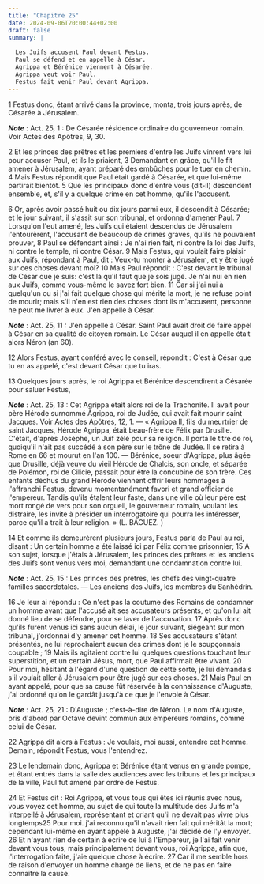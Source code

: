 ```yaml
---
title: "Chapitre 25"
date: 2024-09-06T20:00:44+02:00
draft: false
summary: |
  
  Les Juifs accusent Paul devant Festus.
  Paul se défend et en appelle à César.
  Agrippa et Bérénice viennent à Césarée.
  Agrippa veut voir Paul.
  Festus fait venir Paul devant Agrippa.
---
```



1 Festus donc, étant arrivé dans la province, monta, trois jours après, de Césarée à Jérusalem.

***Note*** :  Act. 25, 1 : De Césarée résidence ordinaire du gouverneur romain. Voir Actes des Apôtres, 9, 30.

2 Et les princes des prêtres et les premiers d'entre les Juifs vinrent vers lui pour accuser Paul, et ils le priaient, 3 Demandant en grâce, qu'il le fit amener à Jérusalem, ayant préparé des embûches pour le tuer en chemin. 4 Mais Festus répondit que Paul était gardé à Césarée, et que lui-même partirait bientôt. 5 Que les principaux donc d'entre vous (dit-il) descendent ensemble, et, s'il y a quelque crime en cet homme, qu'ils l'accusent.


6 Or, après avoir passé huit ou dix jours parmi eux, il descendit à Césarée; et le jour suivant, il s'assit sur son tribunal, et ordonna d'amener Paul. 7 Lorsqu'on l'eut amené, les Juifs qui étaient descendus de Jérusalem l'entourèrent, l'accusant de beaucoup de crimes graves, qu'ils ne pouvaient prouver, 8 Paul se défendant ainsi : Je n'ai rien fait, ni contre la loi des Juifs, ni contre le temple, ni contre César. 9 Mais Festus, qui voulait faire plaisir aux Juifs, répondant à Paul, dit : Veux-tu monter à Jérusalem, et y être jugé sur ces choses devant moi? 10 Mais Paul répondit : C'est devant le tribunal de César que je suis: c'est là qu'il faut que je sois jugé. Je n'ai nui en rien aux Juifs, comme vous-même le savez fort bien. 11 Car si j'ai nui à quelqu'un ou si j'ai fait quelque chose qui mérite la mort, je ne refuse point de mourir; mais s'il n'en est rien des choses dont ils m'accusent, personne ne peut me livrer à eux. J'en appelle à César.

***Note*** :  Act. 25, 11 : J'en appelle à César. Saint Paul avait droit de faire appel à César en sa qualité de citoyen romain. Le César auquel il en appelle était alors Néron (an 60).

12 Alors Festus, ayant conféré avec le conseil, répondit : C'est à César que tu en as appelé, c'est devant César que tu iras.


13 Quelques jours après, le roi Agrippa et Bérénice descendirent à Césarée pour saluer Festus,

***Note*** :  Act. 25, 13 : Cet Agrippa était alors roi de la Trachonite. Il avait pour père Hérode surnommé Agrippa, roi de Judée, qui avait fait mourir saint Jacques. Voir Actes des Apôtres, 12, 1. ― « Agrippa II, fils du meurtrier de saint Jacques, Hérode Agrippa, était beau-frère de Félix par Drusille. C'était, d'après Josèphe, un Juif zélé pour sa religion. Il porta le titre de roi, quoiqu'il n'ait pas succédé à son père sur le trône de Judée. Il se retira à Rome en 66 et mourut en l'an 100. ― Bérénice, soeur d'Agrippa, plus âgée que Drusille, déjà veuve du vieil Hérode de Chalcis, son oncle, et séparée de Polémon, roi de Cilicie, passait pour être la concubine de son frère. Ces enfants déchus du grand Hérode viennent offrir leurs hommages à l'affranchi Festus, devenu momentanément favori et grand officier de l'empereur. Tandis qu'ils étalent leur faste, dans une ville où leur père est mort rongé de vers pour son orgueil, le gouverneur romain, voulant les distraire, les invite à présider un interrogatoire qui
pourra les intéresser, parce qu'il a trait à leur religion. » (L. BACUEZ. )

14 Et comme ils demeurèrent plusieurs jours, Festus parla de Paul au roi, disant : Un certain homme a été laissé ici par Félix comme prisonnier; 15 A son sujet, lorsque j'étais à Jérusalem, les princes des prêtres et les anciens des Juifs sont venus vers moi, demandant une condamnation contre lui.

***Note*** :  Act. 25, 15 : Les princes des prêtres, les chefs des vingt-quatre familles sacerdotales. ― Les anciens des Juifs, les membres du Sanhédrin.

16 Je leur ai répondu : Ce n'est pas la coutume des Romains de condamner un homme avant que l'accusé ait ses accusateurs présents, et qu'on lui ait donné lieu de se défendre, pour se laver de l'accusation. 17 Après donc qu'ils furent venus ici sans aucun délai, le jour suivant, siégeant sur mon tribunal, j'ordonnai d'y amener cet homme. 18 Ses accusateurs s'étant présentés, ne lui reprochaient aucun des crimes dont je le soupçonnais coupable ; 19 Mais ils agitaient contre lui quelques questions touchant leur superstition, et un certain Jésus, mort, que Paul affirmait être vivant. 20 Pour moi, hésitant à l'égard d'une question de cette sorte, je lui demandais s'il voulait aller à Jérusalem pour être jugé sur ces choses. 21 Mais Paul en ayant appelé, pour que sa cause fût réservée à la connaissance d'Auguste, j'ai ordonné qu'on le gardât jusqu'à ce que je l'envoie à César.

***Note*** :  Act. 25, 21 : D'Auguste ; c'est-à-dire de Néron. Le nom d'Auguste, pris d'abord par Octave devint commun aux empereurs romains, comme celui de César.


22 Agrippa dit alors à Festus : Je voulais, moi aussi, entendre cet homme. Demain, répondit Festus, vous l'entendrez.


23 Le lendemain donc, Agrippa et Bérénice étant venus en grande pompe, et étant entrés dans la salle des audiences avec les tribuns et les principaux de la ville, Paul fut amené par ordre de Festus.


24 Et Festus dit : Roi Agrippa, et vous tous qui êtes ici réunis avec nous, vous voyez cet homme, au sujet de qui toute la multitude des Juifs m'a interpellé à Jérusalem, représentant et criant qu'il ne devait pas vivre plus longtemps25 Pour moi. j'ai reconnu qu'il n'avait rien fait qui méritât la mort; cependant lui-même en ayant appelé à Auguste, j'ai décidé de l'y envoyer. 26 Et n'ayant rien de certain à écrire de lui à l'Empereur, je l'ai fait venir devant vous tous, mais principalement devant vous, roi Agrippa, afin que, l'interrogation faite, j'aie quelque chose à écrire. 27 Car il me semble hors de raison d'envoyer un homme chargé de liens, et de ne pas en faire connaître la cause.

